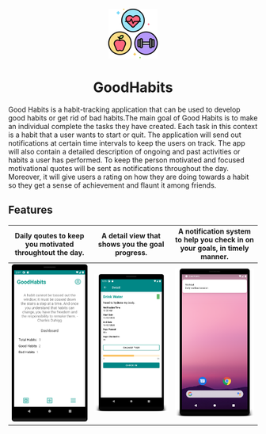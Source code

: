 <p align="center">
  <img src="assets/logo.png">
</p>
<h1 align="center"> GoodHabits </h1>

Good Habits is a habit-tracking application that can be used to develop good habits or get rid of bad habits.The main goal of Good Habits is to make an individual complete the tasks they have created. Each task in this context is a habit that a user wants to start or quit. The application will send out notifications at certain time intervals to keep the users on track. The app will also contain a detailed description of ongoing and past activities or habits a user has performed. To keep the person motivated and focused motivational quotes will be sent as notifications throughout the day. Moreover, it will give users a rating on how they are doing towards a habit so they get a sense of achievement and flaunt it among friends.  

## Features  

Daily qoutes to keep you motivated throughtout the day. | A detail view that shows you the goal progress. | A notification system to help you check in on your goals, in timely manner.
:--------------------------------------------------------------------------------:|:--------------------------------------------------------------------------------:|:--------------------------------------------------------------------------------:
![Motivational Quotes](assets/motivation.png)  |  ![Rating](assets/rating.png) | ![Notifications](assets/noti.png)
